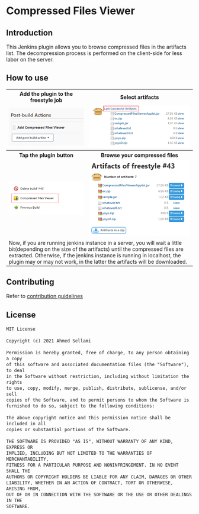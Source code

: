 # Compressed Files Viewer

## Introduction

This Jenkins plugin allows you to browse compressed files in the artifacts list. The decompression process is performed on the client-side for less labor on the server.

## How to use
<table style="width:100%">
  <tr>
    <th>Add the plugin to the freestyle job</th>
    <th>Select artifacts</th>
  </tr>
  <tr>
    <td><img src="pics/first.png"/></td>
    <td><img src="pics/1.png"/></td>
  </tr>
  <tr>
    <th>Tap the plugin button</th>
    <th>Browse your compressed files</th>
  </tr>
  <tr>
    <td><img src="pics/2.png"/></td>
    <td><img src="pics/final.png"/></td>
  </tr>
  <tr>
    <td colspan="2">Now, if you are running jenkins instance in a server, you will wait a little bit(depending on the size of the artifacts) until the compressed files are extracted.
Otherwise, if the jenkins instance is running in localhost, the plugin may or may not work, in the latter the artifacts will be downloaded.</td>
  </tr>
</table>

## Contributing

Refer to [contribution guidelines](https://github.com/jenkinsci/.github/blob/master/CONTRIBUTING.md)

## License
```
MIT License

Copyright (c) 2021 Ahmed Sellami

Permission is hereby granted, free of charge, to any person obtaining a copy
of this software and associated documentation files (the "Software"), to deal
in the Software without restriction, including without limitation the rights
to use, copy, modify, merge, publish, distribute, sublicense, and/or sell
copies of the Software, and to permit persons to whom the Software is
furnished to do so, subject to the following conditions:

The above copyright notice and this permission notice shall be included in all
copies or substantial portions of the Software.

THE SOFTWARE IS PROVIDED "AS IS", WITHOUT WARRANTY OF ANY KIND, EXPRESS OR
IMPLIED, INCLUDING BUT NOT LIMITED TO THE WARRANTIES OF MERCHANTABILITY,
FITNESS FOR A PARTICULAR PURPOSE AND NONINFRINGEMENT. IN NO EVENT SHALL THE
AUTHORS OR COPYRIGHT HOLDERS BE LIABLE FOR ANY CLAIM, DAMAGES OR OTHER
LIABILITY, WHETHER IN AN ACTION OF CONTRACT, TORT OR OTHERWISE, ARISING FROM,
OUT OF OR IN CONNECTION WITH THE SOFTWARE OR THE USE OR OTHER DEALINGS IN THE
SOFTWARE.
```
